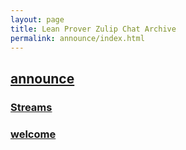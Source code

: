 ```yaml
---
layout: page
title: Lean Prover Zulip Chat Archive
permalink: announce/index.html
---
```


## [announce](index.html)

### [Streams](Streams.html)

### [welcome](welcome.html)


